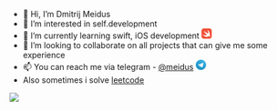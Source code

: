 - 👋 Hi, I’m Dmitrij Meidus 
- 👀 I’m interested in self.development
- 🌱 I’m currently learning swift, iOS development  <img alt=".Net" width="18px" src="https://github.com/tandpfun/skill-icons/raw/main/icons/Swift.svg"/>
- 💞️ I’m looking to collaborate on all projects that can give me some experience
- 📫 You can reach me via telegram - [@meidus](https://t.me/meidus) <a href="https://t.me/meidus"><img alt="QT" width="18px" src="https://raw.githubusercontent.com/github/explore/80688e429a7d4ef2fca1e82350fe8e3517d3494d/topics/telegram/telegram.png"/></a>
- Also sometimes i solve [leetcode](https://leetcode.com/Lainaaa/)
<img src="https://leetcode.card.workers.dev/Lainaaa?theme=default&font=baloo&extension=activity">


<!---
Lainaaa/Lainaaa is a ✨ special ✨ repository because its `README.md` (this file) appears on your GitHub profile.
You can click the Preview link to take a look at your changes.
--->
